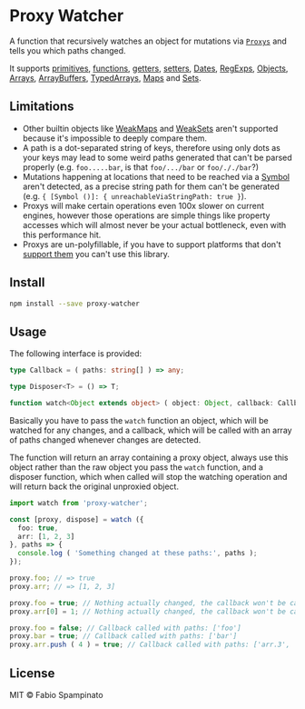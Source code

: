 # Proxy Watcher

A function that recursively watches an object for mutations via [`Proxys`](https://developer.mozilla.org/en-US/docs/Web/JavaScript/Reference/Global_Objects/Proxy) and tells you which paths changed.

It supports [primitives](https://developer.mozilla.org/en-US/docs/Glossary/Primitive), [functions](https://developer.mozilla.org/en-US/docs/Web/JavaScript/Guide/Functions), [getters](https://developer.mozilla.org/en-US/docs/Web/JavaScript/Reference/Functions/get), [setters](https://developer.mozilla.org/en-US/docs/Web/JavaScript/Reference/Functions/set), [Dates](https://developer.mozilla.org/en-US/docs/Web/JavaScript/Reference/Global_Objects/Date), [RegExps](https://developer.mozilla.org/en-US/docs/Web/JavaScript/Reference/Global_Objects/RegExp), [Objects](https://developer.mozilla.org/en-US/docs/Web/JavaScript/Reference/Global_Objects/Object), [Arrays](https://developer.mozilla.org/en-US/docs/Web/JavaScript/Reference/Global_Objects/Array), [ArrayBuffers](https://developer.mozilla.org/en-US/docs/Web/JavaScript/Reference/Global_Objects/ArrayBuffer), [TypedArrays](https://developer.mozilla.org/en-US/docs/Web/JavaScript/Reference/Global_Objects/TypedArray), [Maps](https://developer.mozilla.org/en-US/docs/Web/JavaScript/Reference/Global_Objects/Map) and [Sets](https://developer.mozilla.org/en-US/docs/Web/JavaScript/Reference/Global_Objects/Set).

## Limitations

- Other builtin objects like [WeakMaps](https://developer.mozilla.org/en-US/docs/Web/JavaScript/Reference/Global_Objects/WeakMap) and [WeakSets](https://developer.mozilla.org/en-US/docs/Web/JavaScript/Reference/Global_Objects/WeakSet) aren't supported because it's impossible to deeply compare them.
- A path is a dot-separated string of keys, therefore using only dots as your keys may lead to some weird paths generated that can't be parsed properly (e.g. `foo.....bar`, is that `foo/.../bar` or `foo/././bar`?)
- Mutations happening at locations that need to be reached via a [Symbol](https://developer.mozilla.org/en-US/docs/Web/JavaScript/Reference/Global_Objects/Symbol) aren't detected, as a precise string path for them can't be generated (e.g. `{ [Symbol ()]: { unreachableViaStringPath: true }`).
- Proxys will make certain operations even 100x slower on current engines, however those operations are simple things like property accesses which will almost never be your actual bottleneck, even with this performance hit.
- Proxys are un-polyfillable, if you have to support platforms that don't [support them](https://caniuse.com/#search=proxy) you can't use this library.

## Install

```sh
npm install --save proxy-watcher
```

## Usage

The following interface is provided:

```ts
type Callback = ( paths: string[] ) => any;

type Disposer<T> = () => T;

function watch<Object extends object> ( object: Object, callback: Callback ): [proxy, Disposer<Object>];
```

Basically you have to pass the `watch` function an object, which will be watched for any changes, and a callback, which will be called with an array of paths changed whenever changes are detected.

The function will return an array containing a proxy object, always use this object rather than the raw object you pass the `watch` function, and a disposer function, which when called will stop the watching operation and will return back the original unproxied object.

```ts
import watch from 'proxy-watcher';

const [proxy, dispose] = watch ({
  foo: true,
  arr: [1, 2, 3]
}, paths => {
  console.log ( 'Something changed at these paths:', paths );
});

proxy.foo; // => true
proxy.arr; // => [1, 2, 3]

proxy.foo = true; // Nothing actually changed, the callback won't be called
proxy.arr[0] = 1; // Nothing actually changed, the callback won't be called

proxy.foo = false; // Callback called with paths: ['foo']
proxy.bar = true; // Callback called with paths: ['bar']
proxy.arr.push ( 4 ) = true; // Callback called with paths: ['arr.3', 'arr']
```

## License

MIT © Fabio Spampinato
